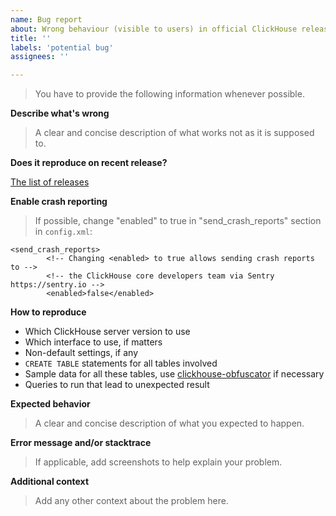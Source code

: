 ```yaml
---
name: Bug report
about: Wrong behaviour (visible to users) in official ClickHouse release.
title: ''
labels: 'potential bug'
assignees: ''

---
```


> You have to provide the following information whenever possible.

**Describe what's wrong**

> A clear and concise description of what works not as it is supposed to.

**Does it reproduce on recent release?**

[The list of releases](https://github.com/ClickHouse/ClickHouse/blob/master/utils/list-versions/version_date.tsv)

**Enable crash reporting**

> If possible, change "enabled" to true in "send_crash_reports" section in `config.xml`:

```
<send_crash_reports>
        <!-- Changing <enabled> to true allows sending crash reports to -->
        <!-- the ClickHouse core developers team via Sentry https://sentry.io -->
        <enabled>false</enabled>
```

**How to reproduce**

* Which ClickHouse server version to use
* Which interface to use, if matters
* Non-default settings, if any
* `CREATE TABLE` statements for all tables involved
* Sample data for all these tables, use [clickhouse-obfuscator](https://github.com/ClickHouse/ClickHouse/blob/master/programs/obfuscator/Obfuscator.cpp#L42-L80) if necessary
* Queries to run that lead to unexpected result

**Expected behavior**

> A clear and concise description of what you expected to happen.

**Error message and/or stacktrace**

> If applicable, add screenshots to help explain your problem.

**Additional context**

> Add any other context about the problem here.

